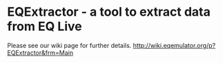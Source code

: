 EQExtractor - a tool to extract data from EQ Live
===================================================
Please see our wiki page for further details.
http://wiki.eqemulator.org/p?EQExtractor&frm=Main
